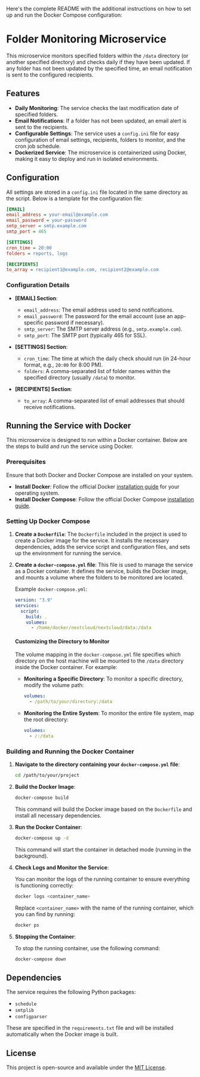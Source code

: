 Here's the complete README with the additional instructions on how to set up and run the Docker Compose configuration:


# Folder Monitoring Microservice

This microservice monitors specified folders within the `/data` directory (or another specified directory) and checks daily if they have been updated. If any folder has not been updated by the specified time, an email notification is sent to the configured recipients.

## Features

- **Daily Monitoring**: The service checks the last modification date of specified folders.
- **Email Notifications**: If a folder has not been updated, an email alert is sent to the recipients.
- **Configurable Settings**: The service uses a `config.ini` file for easy configuration of email settings, recipients, folders to monitor, and the cron job schedule.
- **Dockerized Service**: The microservice is containerized using Docker, making it easy to deploy and run in isolated environments.

## Configuration

All settings are stored in a `config.ini` file located in the same directory as the script. Below is a template for the configuration file:

```ini
[EMAIL]
email_address = your-email@example.com
email_password = your-password
smtp_server = smtp.example.com
smtp_port = 465

[SETTINGS]
cron_time = 20:00
folders = reports, logs

[RECIPIENTS]
to_array = recipient1@example.com, recipient2@example.com
```

### Configuration Details

- **[EMAIL] Section**:
  - `email_address`: The email address used to send notifications.
  - `email_password`: The password for the email account (use an app-specific password if necessary).
  - `smtp_server`: The SMTP server address (e.g., `smtp.example.com`).
  - `smtp_port`: The SMTP port (typically 465 for SSL).

- **[SETTINGS] Section**:
  - `cron_time`: The time at which the daily check should run (in 24-hour format, e.g., `20:00` for 8:00 PM).
  - `folders`: A comma-separated list of folder names within the specified directory (usually `/data`) to monitor.

- **[RECIPIENTS] Section**:
  - `to_array`: A comma-separated list of email addresses that should receive notifications.

## Running the Service with Docker

This microservice is designed to run within a Docker container. Below are the steps to build and run the service using Docker.

### Prerequisites

Ensure that both Docker and Docker Compose are installed on your system.

- **Install Docker**: Follow the official Docker [installation guide](https://docs.docker.com/get-docker/) for your operating system.
- **Install Docker Compose**: Follow the official Docker Compose [installation guide](https://docs.docker.com/compose/install/).

### Setting Up Docker Compose

1. **Create a `Dockerfile`**: The `Dockerfile` included in the project is used to create a Docker image for the service. It installs the necessary dependencies, adds the service script and configuration files, and sets up the environment for running the service.

2. **Create a `docker-compose.yml` file**: This file is used to manage the service as a Docker container. It defines the service, builds the Docker image, and mounts a volume where the folders to be monitored are located.

   Example `docker-compose.yml`:

   ```yaml
   version: "3.9"
   services:
     script:
       build: .
       volumes:
         - /home/docker/nextcloud/nextcloud/data:/data
   ```

   #### Customizing the Directory to Monitor

   The volume mapping in the `docker-compose.yml` file specifies which directory on the host machine will be mounted to the `/data` directory inside the Docker container. For example:

   - **Monitoring a Specific Directory**: To monitor a specific directory, modify the volume path:

     ```yaml
     volumes:
       - /path/to/your/directory:/data
     ```

   - **Monitoring the Entire System**: To monitor the entire file system, map the root directory:

     ```yaml
     volumes:
       - /:/data
     ```

### Building and Running the Docker Container

1. **Navigate to the directory containing your `docker-compose.yml` file**:

   ```bash
   cd /path/to/your/project
   ```

2. **Build the Docker Image**:

   ```bash
   docker-compose build
   ```

   This command will build the Docker image based on the `Dockerfile` and install all necessary dependencies.

3. **Run the Docker Container**:

   ```bash
   docker-compose up -d
   ```

   This command will start the container in detached mode (running in the background).

4. **Check Logs and Monitor the Service**:

   You can monitor the logs of the running container to ensure everything is functioning correctly:

   ```bash
   docker logs <container_name>
   ```

   Replace `<container_name>` with the name of the running container, which you can find by running:

   ```bash
   docker ps
   ```

5. **Stopping the Container**:

   To stop the running container, use the following command:

   ```bash
   docker-compose down
   ```

## Dependencies

The service requires the following Python packages:

- `schedule`
- `smtplib`
- `configparser`

These are specified in the `requirements.txt` file and will be installed automatically when the Docker image is built.

## License

This project is open-source and available under the [MIT License](LICENSE).
